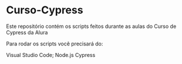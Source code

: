 # Curso-Cypress

Este repositório contém os scripts feitos durante as aulas do Curso de Cypress da Alura

Para rodar os scripts você precisará do:

Visual Studio Code;
Node.js
Cypress

